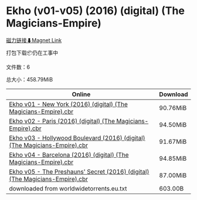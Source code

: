 # Ekho (v01-v05) (2016) (digital) (The Magicians-Empire)

[磁力链接⬇Magnet Link](magnet:?xt=urn:btih:4f3014ba76dfa3ffa658c56583223105aaa4e6e5&dn=Ekho%20%28v01-v05%29%20%282016%29%20%28digital%29%20%28The%20Magicians-Empire%29)

打包下载📦仍在工事中

文件数：6

总大小：458.79MiB

Online | Download
--- | ---
[Ekho v01 - New York (2016) (digital) (The Magicians-Empire).cbr](https://github.com/alicewish/markdown/blob/master/comic/Ekho-v01-New-York-2016-digital-Magicians-Empire-cbr.md) | 90.76MiB
[Ekho v02 - Paris (2016) (digital) (The Magicians-Empire).cbr](https://github.com/alicewish/markdown/blob/master/comic/Ekho-v02-Paris-2016-digital-Magicians-Empire-cbr.md) | 94.50MiB
[Ekho v03 - Hollywood Boulevard (2016) (digital) (The Magicians-Empire).cbr](https://github.com/alicewish/markdown/blob/master/comic/Ekho-v03-Hollywood-Boulevard-2016-digital-Magicians-Empire-cbr.md) | 91.67MiB
[Ekho v04 - Barcelona (2016) (digital) (The Magicians-Empire).cbr](https://github.com/alicewish/markdown/blob/master/comic/Ekho-v04-Barcelona-2016-digital-Magicians-Empire-cbr.md) | 94.85MiB
[Ekho v05 - The Preshauns' Secret (2016) (digital) (The Magicians-Empire).cbr](https://github.com/alicewish/markdown/blob/master/comic/Ekho-v05-Preshauns-Secret-2016-digital-Magicians-Empire-cbr.md) | 87.00MiB
downloaded from worldwidetorrents.eu.txt | 603.00B